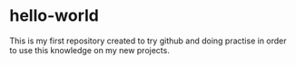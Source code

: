 # hello-world
This is my first repository created to try github and doing practise in order to use this knowledge on my new projects.
